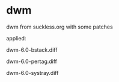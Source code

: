 dwm
===

dwm from suckless.org with some patches

applied:

dwm-6.0-bstack.diff

dwm-6.0-pertag.diff  

dwm-6.0-systray.diff  

